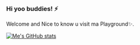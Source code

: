 ### Hi yoo buddies! ⚡
Welcome and Nice to know u visit ma Playground✨.  

<!-- [![spotify-github-profile](https://spotify-github-profile.vercel.app/api/view?uid=z1iyxpyysoqbup2cch0mbu5el&cover_image=true&theme=natemoo-re&bar_color=ff5233&bar_color_cover=false)](https://github.com/kittinan/spotify-github-profile) -->

[![Me's GitHub stats](https://github-readme-stats.vercel.app/api?username=rahmatrians&theme=github_dark)](https://github.com/rahmatrians/github-readme-stats)

<!--
**rahmatrians/rahmatrians** is a ✨ _special_ ✨ repository because its `README.md` (this file) appears on your GitHub profile.

Here are some ideas to get you started:

- 🔭 I’m currently working on ...
- 🌱 I’m currently learning ...
- 👯 I’m looking to collaborate on ...
- 🤔 I’m looking for help with ...
- 💬 Ask me about ...
- 📫 How to reach me: ...
- 😄 Pronouns: ...
- ⚡ Fun fact: ...
-->
